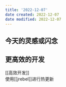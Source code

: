 ```yaml
---
title: '2022-12-07'
date created: 2022-12-07
date modified: 2022-12-07
---
```


## 今天的灵感或闪念

## 更高效的开发

[[高效开发]]  
使用[[jrebel]]进行热更新
